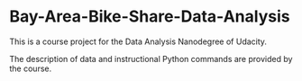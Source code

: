 # Bay-Area-Bike-Share-Data-Analysis

This is a course project for the Data Analysis Nanodegree of Udacity.

The description of data and instructional Python commands are provided by the course.


